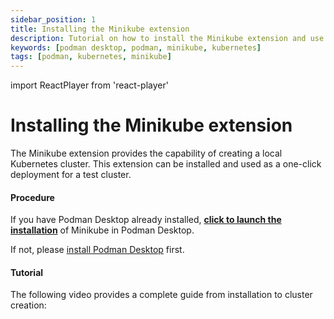 ```yaml
---
sidebar_position: 1
title: Installing the Minikube extension 
description: Tutorial on how to install the Minikube extension and use it
keywords: [podman desktop, podman, minikube, kubernetes]
tags: [podman, kubernetes, minikube]
---
```


import ReactPlayer from 'react-player'

# Installing the Minikube extension

The Minikube extension provides the capability of creating a local Kubernetes cluster. This extension can be installed and used as a one-click deployment for a test cluster.


#### Procedure

If you have Podman Desktop already installed, <a href="podman-desktop:extension/podman-desktop.minikube">**click to launch the installation**</a> of Minikube in Podman Desktop.

If not, please [install Podman Desktop](/docs/installation) first.

#### Tutorial

The following video provides a complete guide from installation to cluster creation:

<ReactPlayer playing playsinline controls url='https://github.com/containers/podman-desktop-media/raw/refs/heads/minikube/video/guide.mp4' width='100%' height='100%' />